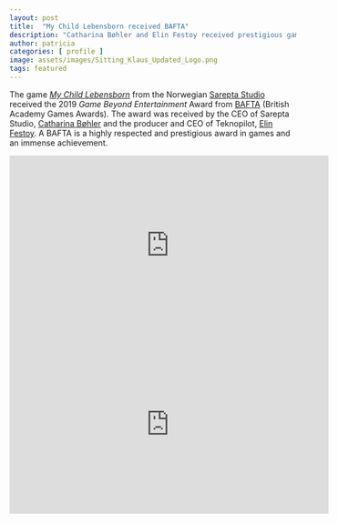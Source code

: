 ```yaml
---
layout: post
title:  "My Child Lebensborn received BAFTA"
description: "Catharina Bøhler and Elin Festoy received prestigious game award"
author: patricia
categories: [ profile ]
image: assets/images/Sitting_Klaus_Updated_Logo.png
tags: featured
---
```

The game [*My Child Lebensborn*][5] from the Norwegian [Sarepta Studio][1] received the 2019 *Game Beyond Entertainment* Award from [BAFTA][4] (British Academy Games Awards). The award was received by the CEO of Sarepta Studio, [Catharina Bøhler][2] and the producer and CEO of Teknopilot, [Elin Festoy][3]. A BAFTA is a highly respected and prestigious award in games and an immense achievement.

<iframe width="560" height="315" src="https://www.youtube-nocookie.com/embed/zuKMr6JJA00" frameborder="0" allow="accelerometer; autoplay; encrypted-media; gyroscope; picture-in-picture" allowfullscreen></iframe>

<iframe width="560" height="315" src="https://www.youtube-nocookie.com/embed/094RDFy4VrY" frameborder="0" allow="accelerometer; autoplay; encrypted-media; gyroscope; picture-in-picture" allowfullscreen></iframe>

[1]: https://sareptastudio.com
[2]: https://www.imdb.com/name/nm8987436/
[3]: https://www.imdb.com/name/nm6874806/
[4]: http://www.bafta.org/games
[5]: http://www.mychildlebensborn.com
